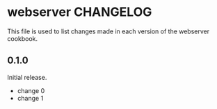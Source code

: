 # webserver CHANGELOG

This file is used to list changes made in each version of the webserver cookbook.

## 0.1.0

Initial release.

- change 0
- change 1
